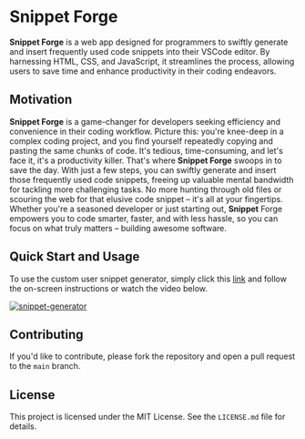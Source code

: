 # Snippet Forge

**Snippet Forge** is a web app designed for programmers to swiftly generate and insert frequently used code snippets into their VSCode editor. By harnessing HTML, CSS, and JavaScript, it streamlines the process, allowing users to save time and enhance productivity in their coding endeavors.

## Motivation

**Snippet Forge** is a game-changer for developers seeking efficiency and convenience in their coding workflow. Picture this: you're knee-deep in a complex coding project, and you find yourself repeatedly copying and pasting the same chunks of code. It's tedious, time-consuming, and let's face it, it's a productivity killer. That's where **Snippet Forge** swoops in to save the day. With just a few steps, you can swiftly generate and insert those frequently used code snippets, freeing up valuable mental bandwidth for tackling more challenging tasks. No more hunting through old files or scouring the web for that elusive code snippet – it's all at your fingertips. Whether you're a seasoned developer or just starting out, **Snippet** Forge empowers you to code smarter, faster, and with less hassle, so you can focus on what truly matters – building awesome software.

## Quick Start and Usage

To use the custom user snippet generator, simply click this [link](https://bcdipesh.github.io/snippet-forge/) and follow the on-screen instructions or watch the video below.

[![snippet-generator](https://img.youtube.com/vi/NIzieNaUX-g/0.jpg)](https://www.youtube.com/watch?v=NIzieNaUX-g)

## Contributing

If you'd like to contribute, please fork the repository and open a pull request to the `main` branch.

## License

This project is licensed under the MIT License. See the `LICENSE.md` file for details.

